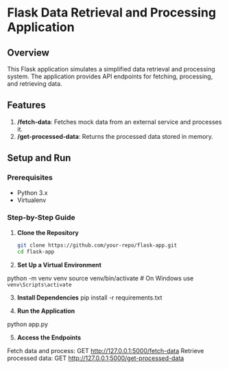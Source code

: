 # Flask Data Retrieval and Processing Application

## Overview

This Flask application simulates a simplified data retrieval and processing system. The application provides API endpoints for fetching, processing, and retrieving data.

## Features

1. **/fetch-data**: Fetches mock data from an external service and processes it.
2. **/get-processed-data**: Returns the processed data stored in memory.

## Setup and Run

### Prerequisites

- Python 3.x
- Virtualenv

### Step-by-Step Guide

1. **Clone the Repository**
   ```bash
   git clone https://github.com/your-repo/flask-app.git
   cd flask-app


2. **Set Up a Virtual Environment**

python -m venv venv
source venv/bin/activate  # On Windows use `venv\Scripts\activate`

3. **Install Dependencies**
pip install -r requirements.txt

4. **Run the Application**

python app.py

5. **Access the Endpoints**

Fetch data and process: GET http://127.0.0.1:5000/fetch-data
Retrieve processed data: GET http://127.0.0.1:5000/get-processed-data
